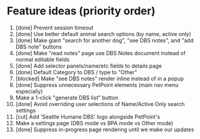 # Feature ideas (priority order)
1. [done] Prevent session timeout
2. [done] Use better default animal search options (by name, active only)
3. [done] Make giant "search for another dog", "see DBS notes", and "add DBS note" buttons
4. [done] Make "read notes" page use DBS Notes document instead of normal editable fields
5. [done] Add selector panels/name/etc fields to details page
6. [done] Default Category to DBS / type to "Other"
7. [blocked] Make "see DBS notes" render inline instead of in a popup
8. [done] Suppress unnecessary PetPoint elements (main nav menu especially)
9. Make a 1-click "generate DBS list" button
10. [done] Avoid overriding user selections of Name/Active Only search settings
11. [cut] Add 'Seattle Humane DBS' logo alongside PetPoint's
12. Make a settings page (DBS mode vs BPA mode vs Other mode)
13. [done] Suppress in-progress page rendering until we make our updates